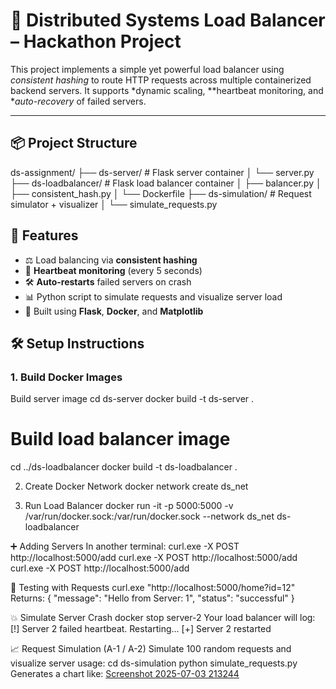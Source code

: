 # 🧠 Distributed Systems Load Balancer – Hackathon Project

This project implements a simple yet powerful load balancer using *consistent hashing* to route HTTP requests across multiple containerized backend servers. It supports *dynamic scaling, **heartbeat monitoring, and **auto-recovery* of failed servers.

---

## 📦 Project Structure

ds-assignment/
├── ds-server/ # Flask server container
│ └── server.py
├── ds-loadbalancer/ # Flask load balancer container
│ ├── balancer.py
│ ├── consistent_hash.py
│ └── Dockerfile
├── ds-simulation/ # Request simulator + visualizer
│ └── simulate_requests.py


## 🚀 Features

- ⚖️ Load balancing via **consistent hashing**
- 🔁 **Heartbeat monitoring** (every 5 seconds)
- 🛠️ **Auto-restarts** failed servers on crash
- 📊 Python script to simulate requests and visualize server load
- 🔧 Built using **Flask**, **Docker**, and **Matplotlib**

## 🛠 Setup Instructions

### 1. Build Docker Images


Build server image
cd ds-server
docker build -t ds-server .

# Build load balancer image
cd ../ds-loadbalancer
docker build -t ds-loadbalancer .

2. Create Docker Network
docker network create ds_net

4. Run Load Balancer
docker run -it -p 5000:5000 -v /var/run/docker.sock:/var/run/docker.sock --network ds_net ds-loadbalancer

➕ Adding Servers
In another terminal:
curl.exe -X POST http://localhost:5000/add
curl.exe -X POST http://localhost:5000/add
curl.exe -X POST http://localhost:5000/add

🧪 Testing with Requests
curl.exe "http://localhost:5000/home?id=12"
Returns:
{
  "message": "Hello from Server: 1",
  "status": "successful"
}

💥 Simulate Server Crash
docker stop server-2
Your load balancer will log:
[!] Server 2 failed heartbeat. Restarting...
[+] Server 2 restarted

📈 Request Simulation (A-1 / A-2)
Simulate 100 random requests and visualize server usage:
cd ds-simulation
python simulate_requests.py
Generates a chart like:
[Screenshot 2025-07-03 213244](https://github.com/user-attachments/assets/c7639ce3-15e5-49ba-a028-7982340aa859)

